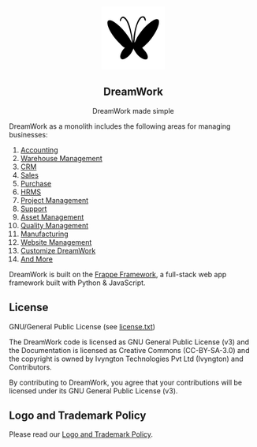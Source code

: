 <div align="center">
    <a href="">
        <img src="logo_black256x256.png" height="128">
    </a>
    <h2>DreamWork</h2>
    <p align="center">
        <p>DreamWork made simple</p>
    </p>

<!-- [![CI](https://github.com/frappe/erpnext/actions/workflows/server-tests-mariadb.yml/badge.svg?event=schedule)](https://github.com/frappe/erpnext/actions/workflows/server-tests-mariadb.yml)
[![Open Source Helpers](https://www.codetriage.com/frappe/erpnext/badges/users.svg)](https://www.codetriage.com/frappe/erpnext)
[![codecov](https://codecov.io/gh/frappe/erpnext/branch/develop/graph/badge.svg?token=0TwvyUg3I5)](https://codecov.io/gh/frappe/erpnext)
[![docker pulls](https://img.shields.io/docker/pulls/frappe/erpnext-worker.svg)](https://hub.docker.com/r/frappe/erpnext-worker)

[https://github.com/rcmanaure/erpnext/tree/rebrand](https://github.com/rcmanaure/erpnext/tree/rebrand) -->

</div>

DreamWork as a monolith includes the following areas for managing businesses:

1. [Accounting](https://erpnext.com/open-source-accounting)
1. [Warehouse Management](https://erpnext.com/distribution/warehouse-management-system)
1. [CRM](https://erpnext.com/open-source-crm)
1. [Sales](https://erpnext.com/open-source-sales-purchase)
1. [Purchase](https://erpnext.com/open-source-sales-purchase)
1. [HRMS](https://erpnext.com/open-source-hrms)
1. [Project Management](https://erpnext.com/open-source-projects)
1. [Support](https://erpnext.com/open-source-help-desk-software)
1. [Asset Management](https://erpnext.com/open-source-asset-management-software)
1. [Quality Management](https://erpnext.com/docs/user/manual/en/quality-management)
1. [Manufacturing](https://erpnext.com/open-source-manufacturing-erp-software)
1. [Website Management](https://erpnext.com/open-source-website-builder-software)
1. [Customize DreamWork](https://erpnext.com/docs/user/manual/en/customize-erpnext)
1. [And More](https://erpnext.com/docs/user/manual/en/)

DreamWork is built on the [Frappe Framework](https://github.com/frappe/frappe), a full-stack web app framework built with Python & JavaScript.
<!-- 
## Installation

<div align="center" style="max-height: 40px;">
    <a href="https://frappecloud.com/erpnext/signup">
        <img src=".github/try-on-f-cloud-button.svg" height="40">
    </a>
    <a href="https://labs.play-with-docker.com/?stack=https://raw.githubusercontent.com/frappe/frappe_docker/main/pwd.yml">
      <img src="https://raw.githubusercontent.com/play-with-docker/stacks/master/assets/images/button.png" alt="Try in PWD" height="37"/>
    </a>
</div>

> Login for the PWD site: (username: Administrator, password: admin)

### Containerized Installation

Use docker to deploy DreamWork in production or for development of [Ivyngton](https://github.com/frappe/frappe) apps. See https://github.com/frappe/frappe_docker for more details.

### Manual Install

The Easy Way: our install script for bench will install all dependencies (e.g. MariaDB). See https://github.com/frappe/bench for more details.

New passwords will be created for the DreamWork "Administrator" user, the MariaDB root user, and the frappe user (the script displays the passwords and saves them to ~/frappe_passwords.txt).


## Learning and community

1. [Ivyngton School](https://frappe.school) - Learn Ivyngton Framework and DreamWork from the various courses by the maintainers or from the community.
2. [Official documentation](https://docs.erpnext.com/) - Extensive documentation for DreamWork.
3. [Discussion Forum](https://discuss.erpnext.com/) - Engage with community of DreamWork users and service providers.
4. [Telegram Group](https://erpnext_public.t.me) - Get instant help from huge community of users.


## Contributing

1. [Issue Guidelines](https://github.com/frappe/erpnext/wiki/Issue-Guidelines)
1. [Report Security Vulnerabilities](https://erpnext.com/security)
1. [Pull Request Requirements](https://github.com/frappe/erpnext/wiki/Contribution-Guidelines)-->

## License

GNU/General Public License (see [license.txt](license.txt))

The DreamWork code is licensed as GNU General Public License (v3) and the Documentation is licensed as Creative Commons (CC-BY-SA-3.0) and the copyright is owned by Ivyngton Technologies Pvt Ltd (Ivyngton) and Contributors.

By contributing to DreamWork, you agree that your contributions will be licensed under its GNU General Public License (v3).

## Logo and Trademark Policy

Please read our [Logo and Trademark Policy](TRADEMARK_POLICY.md). 
